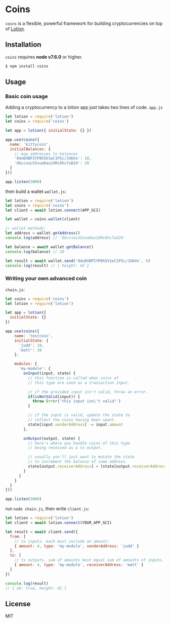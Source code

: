 # Coins

`coins` is a flexible, powerful framework for building cryptocurrencies on top of [Lotion](https://github.com/keppel/lotion).

## Installation

`coins` requires __node v7.6.0__ or higher.

```bash
$ npm install coins
```

## Usage

### Basic coin usage
Adding a cryptocurrency to a lotion app just takes two lines of code.
`app.js`
```js
let lotion = require('lotion')
let coins = require('coins')

let app = lotion({ initialState: {} })

app.use(coins({
  name: 'kittycoin',
  initialBalances: {
    // map addresses to balances
    '04oDVBPIYP8h5V1eC1PSc/JU6Vo': 10,
    'OGccsuLV2xuoDau1XRc6hc7uO24': 20
  }
}))

app.listen(3000)
```

then build a wallet
`wallet.js`:
```js
let lotion = require('lotion')
let coins = require('coins')
let client = await lotion.connect(APP_GCI)

let wallet = coins.wallet(client)

// wallet methods:
let address = wallet.getAddress()
console.log(address) // 'OGccsuLV2xuoDau1XRc6hc7uO24'

let balance = await wallet.getBalance()
console.log(balance) // 20

let result = await wallet.send('04oDVBPIYP8h5V1eC1PSc/JU6Vo', 5)
console.log(result) // { height: 42 }
```


### Writing your own advanced coin

`chain.js`:
```js
let coins = require('coins')
let lotion = require('lotion')

let app = lotion({
  initialState: {}
})

app.use(coins({
    name: 'testcoin',
    initialState: {
      'judd': 10,
      'matt': 10
    },

    modules: {
      'my-module': {
        onInput(input, state) {
          // this function is called when coins of
          // this type are used as a transaction input.

          // if the provided input isn't valid, throw an error.
          if(isNotValid(input)) {
            throw Error('this input isn\'t valid!')
          }

          // if the input is valid, update the state to
          // reflect the coins having been spent.
          state[input.senderAddress] -= input.amount
        },

        onOutput(output, state) {
          // here's where you handle coins of this type
          // being received as a tx output.

          // usually you'll just want to mutate the state
          // to increment the balance of some address.
          state[output.receiverAddress] = (state[output.receiverAddress] || 0) + output.amount
        }
      }
    }
  }
}))

app.listen(3000)
```

run `node chain.js`, then write
`client.js`:
```js
let lotion = require('lotion')
let client = await lotion.connect(YOUR_APP_GCI)

let result = await client.send({
  from: [
    // tx inputs. each must include an amount:
    { amount: 4, type: 'my-module', senderAddress: 'judd' }
  ],
  to: [
    // tx outputs. sum of amounts must equal sum of amounts of inputs.
    { amount: 4, type: 'my-module', receiverAddress: 'matt' }
  ]
})

console.log(result)
// { ok: true, height: 42 }

```
## License

MIT
